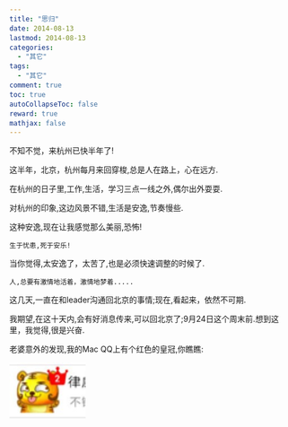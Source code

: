 ```yaml
---
title: "思归"
date: 2014-08-13
lastmod: 2014-08-13
categories:
  - "其它"
tags:
  - "其它"
comment: true
toc: true
autoCollapseToc: false
reward: true
mathjax: false
---
```


不知不觉，来杭州已快半年了!

这半年，北京，杭州每月来回穿梭,总是人在路上，心在远方.

在杭州的日子里,工作,生活，学习三点一线之外,偶尔出外耍耍.

对杭州的印象,这边风景不错,生活是安逸,节奏慢些.

这种安逸,现在让我感觉那么美丽,恐怖!
    
    生于忧患,死于安乐!

当你觉得,太安逸了，太苦了,也是必须快速调整的时候了.

    人,总要有激情地活着，激情地梦着.....

这几天,一直在和leader沟通回北京的事情;现在,看起来，依然不可期.

我期望,在这十天内,会有好消息传来,可以回北京了;9月24日这个周末前.想到这里，我觉得,很是兴奋.


老婆意外的发现,我的Mac QQ上有个红色的皇冠,你瞧瞧:

![image](/images/post/2014-08-13-si-gui/qq_icon.jpg)

